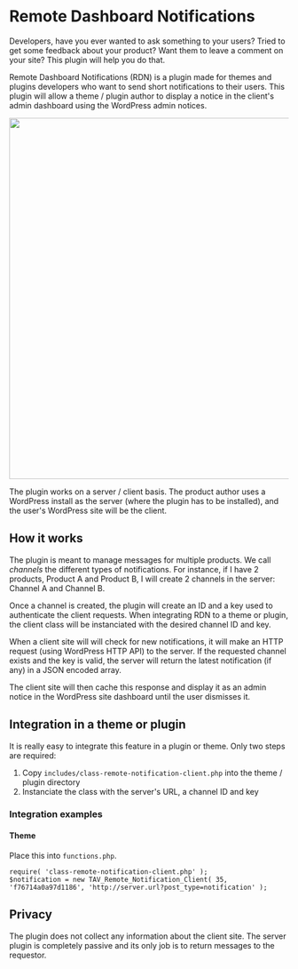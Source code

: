 Remote Dashboard Notifications
==============================

Developers, have you ever wanted to ask something to your users? Tried to get some feedback about your product? Want them to leave a comment on your site? This plugin will help you do that. 

Remote Dashboard Notifications (RDN) is a plugin made for themes and plugins developers who want to send short notifications to their users. This plugin will allow a theme / plugin author to display a notice in the client's admin dashboard using the WordPress admin notices.

<img src="http://i.imgur.com/lfj15SY.png" width="650" />

The plugin works on a server / client basis. The product author uses a WordPress install as the server (where the plugin has to be installed), and the user's WordPress site will be the client.

## How it works ##

The plugin is meant to manage messages for multiple products. We call _channels_ the different types of notifications. For instance, if I have 2 products, Product A and Product B, I will create 2 channels in the server: Channel A and Channel B.

Once a channel is created, the plugin will create an ID and a key used to authenticate the client requests. When integrating RDN to a theme or plugin, the client class will be instanciated with the desired channel ID and key.

When a client site will will check for new notifications, it will make an HTTP request (using WordPress HTTP API) to the server. If the requested channel exists and the key is valid, the server will return the latest notification (if any) in a JSON encoded array.

The client site will then cache this response and display it as an admin notice in the WordPress site dashboard until the user dismisses it.

## Integration in a theme or plugin ##

It is really easy to integrate this feature in a plugin or theme. Only two steps are required:

1. Copy `includes/class-remote-notification-client.php` into the theme / plugin directory
2. Instanciate the class with the server's URL, a channel ID and key

### Integration examples ###

#### Theme ####

Place this into `functions.php`.

    require( 'class-remote-notification-client.php' );
    $notification = new TAV_Remote_Notification_Client( 35, 'f76714a0a97d1186', 'http://server.url?post_type=notification' );

## Privacy ##

The plugin does not collect any information about the client site. The server plugin is completely passive and its only job is to return messages to the requestor.
